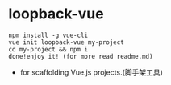 # loopback-vue
```npm install -g vue-cli ```  
```vue init loopback-vue my-project ```  
```cd my-project && npm i ```  
```done!enjoy it! (for more read readme.md)  ```  
- for scaffolding Vue.js projects.(脚手架工具)
